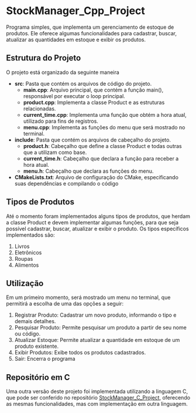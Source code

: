 # StockManager_Cpp_Project

Programa simples, que implementa um gerenciamento de estoque de produtos. Ele oferece algumas funcionalidades para cadastrar, buscar, atualizar as quantidades em estoque e exibir os produtos.

## Estrutura do Projeto
O projeto está organizado da seguinte maneira
- **src**: Pasta que contém os arquivos de código do projeto.
  - **main.cpp**: Arquivo principal, que contém a função main(), responsável por executar o loop principal.
  - **product.cpp**: Implementa a classe Product e as estruturas relacionadas.
  - **current_time.cpp**: Implementa uma função que obtém a hora atual, utilizado para fins de registros.
  - **menu.cpp**: Implementa as funções do menu que será mostrado no terminal.
- **include**: Pasta que contém os arquivos de cabeçalho do projeto.
  - **product.h**: Cabeçalho que define a classe Product e todas outras que a utilizam como base.
  - **current_time.h**: Cabeçalho que declara a função para receber a hora atual.
  - **menu.h**: Cabeçalho que declara as funções do menu.
- **CMakeLists.txt**: Arquivo de configuração do CMake, especificando suas dependências e compilando o código

## Tipos de Produtos
Até o momento foram implementados alguns tipos de produtos, que herdam a classe Product e devem implementar algumas funções, para que seja possível cadastrar, buscar, atualizar e exibir o produto. Os tipos específicos implementados são:
1. Livros
2. Eletrônicos
3. Roupas
4. Alimentos

## Utilização
Em um primeiro momento, será mostrado um menu no terminal, que permitirá a escolha de uma das opções a seguir:
1. Registrar Produto: Cadastrar um novo produto, informando o tipo e demais detalhes.
2. Pesquisar Produto: Permite pesquisar um produto a partir de seu nome ou código.
3. Atualizar Estoque: Permite atualizar a quantidade em estoque de um produto existente.
4. Exibir Produtos: Exibe todos os produtos cadastrados.
5. Sair: Encerra o programa

## Repositório em C
Uma outra versão deste projeto foi implementada utilizando a linguagem C, que pode ser conferido no repositório [StockManager_C_Project](https://github.com/matheuschenrique/StockManager_C_Project), oferecendo as mesmas funcionalidades, mas com implementação em outra linguagem.
